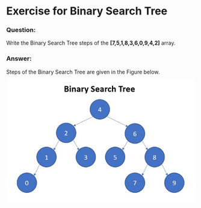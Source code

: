 # Exercise for Binary Search Tree

### Question:

Write the Binary Search Tree steps of the **[7,5,1,8,3,6,0,9,4,2]** array.

### Answer:

Steps of the Binary Search Tree are given in the Figure below.

![Binary](https://raw.githubusercontent.com/daghangunhan/Kodluyoruz_BinarySearchTree/main/visuals/Binary.JPG)

